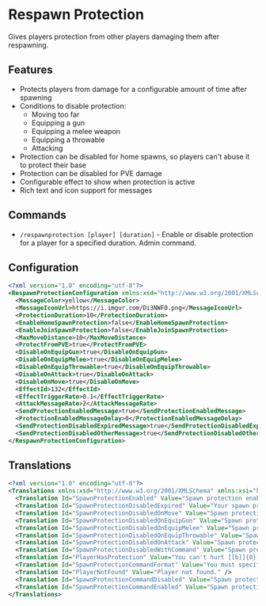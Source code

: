 # Respawn Protection
Gives players protection from other players damaging them after respawning.

## Features
- Protects players from damage for a configurable amount of time after spawning
- Conditions to disable protection:
  - Moving too far
  - Equipping a gun
  - Equipping a melee weapon
  - Equipping a throwable
  - Attacking
- Protection can be disabled for home spawns, so players can't abuse it to protect their base
- Protection can be disabled for PVE damage
- Configurable effect to show when protection is active
- Rich text and icon support for messages

## Commands
- `/respawnprotection [player] [duration]` - Enable or disable protection for a player for a specified duration. Admin command.

## Configuration
```xml
<?xml version="1.0" encoding="utf-8"?>
<RespawnProtectionConfiguration xmlns:xsd="http://www.w3.org/2001/XMLSchema" xmlns:xsi="http://www.w3.org/2001/XMLSchema-instance">
  <MessageColor>yellow</MessageColor>
  <MessageIconUrl>https://i.imgur.com/Di3NWF0.png</MessageIconUrl>
  <ProtectionDuration>10</ProtectionDuration>
  <EnableHomeSpawnProtection>false</EnableHomeSpawnProtection>
  <EnableJoinSpawnProtection>false</EnableJoinSpawnProtection>
  <MaxMoveDistance>10</MaxMoveDistance>
  <ProtectFromPVE>true</ProtectFromPVE>
  <DisableOnEquipGun>true</DisableOnEquipGun>
  <DisableOnEquipMelee>true</DisableOnEquipMelee>
  <DisableOnEquipThrowable>true</DisableOnEquipThrowable>
  <DisableOnAttack>true</DisableOnAttack>
  <DisableOnMove>true</DisableOnMove>
  <EffectId>132</EffectId>
  <EffectTriggerRate>0.1</EffectTriggerRate>
  <AttackMessageRate>2</AttackMessageRate>
  <SendProtectionEnabledMessage>true</SendProtectionEnabledMessage>
  <ProtectionEnabledMessageDelay>0</ProtectionEnabledMessageDelay>
  <SendProtectionDisabledExpiredMessage>true</SendProtectionDisabledExpiredMessage>
  <SendProtectionDisabledOtherMessage>true</SendProtectionDisabledOtherMessage>
</RespawnProtectionConfiguration>
```

## Translations
```xml
<?xml version="1.0" encoding="utf-8"?>
<Translations xmlns:xsd="http://www.w3.org/2001/XMLSchema" xmlns:xsi="http://www.w3.org/2001/XMLSchema-instance">
  <Translation Id="SpawnProtectionEnabled" Value="Spawn protection enabled for [[b]]{0}[[/b]] seconds." />
  <Translation Id="SpawnProtectionDisabledExpired" Value="Your spawn protection has expired." />
  <Translation Id="SpawnProtectionDisabledOnMove" Value="Spawn protection disabled because you moved too far." />
  <Translation Id="SpawnProtectionDisabledOnEquipGun" Value="Spawn protection disabled because you equipped a gun." />
  <Translation Id="SpawnProtectionDisabledOnEquipMelee" Value="Spawn protection disabled because you equipped a melee weapon." />
  <Translation Id="SpawnProtectionDisabledOnEquipThrowable" Value="Spawn protection disabled because you equipped a throwable." />
  <Translation Id="SpawnProtectionDisabledOnAttack" Value="Spawn protection disabled because you attacked." />
  <Translation Id="SpawnProtectionDisabledWithCommand" Value="Spawn protection disabled by command." />
  <Translation Id="PlayerHasProtection" Value="You can't hurt [[b]]{0}[[/b]] because they have spawn protection." />
  <Translation Id="SpawnProtectionCommandFormat" Value="You must specify player name." />
  <Translation Id="PlayerNotFound" Value="Player not found." />
  <Translation Id="SpawnProtectionCommandDisabled" Value="Spawn protection disabled for [[b]]{0}[[/b]]." />
  <Translation Id="SpawnProtectionCommandEnabled" Value="Spawn protection enabled for [[b]]{0}[[/b]] for [[b]]{1}[[/b]] seconds." />
</Translations>
```